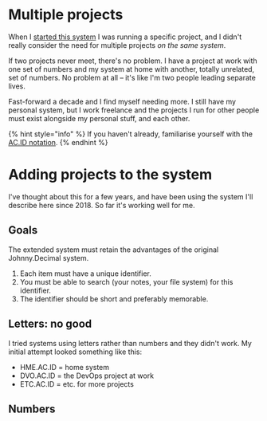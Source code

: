 # Multiple projects

When I [started this system](history/the-history-of-j-d.md) I was running a specific project, and I didn't really consider the need for multiple projects _on the same system_.

If two projects never meet, there's no problem. I have a project at work with one set of numbers and my system at home with another, totally unrelated, set of numbers. No problem at all – it's like I'm two people leading separate lives.

Fast-forward a decade and I find myself needing more. I still have my personal system, but I work freelance and the projects I run for other people must exist alongside my personal stuff, and each other.

{% hint style="info" %}
If you haven't already, familiarise yourself with the [AC.ID notation](acid-notation.md).
{% endhint %}

# Adding projects to the system

I've thought about this for a few years, and have been using the system I'll describe here since 2018. So far it's working well for me.

## Goals

The extended system must retain the advantages of the original Johnny.Decimal system.

1. Each item must have a unique identifier.
2. You must be able to search (your notes, your file system) for this identifier.
3. The identifier should be short and preferably memorable.

## Letters: no good

I tried systems using letters rather than numbers and they didn't work. My initial attempt looked something like this:

- HME.AC.ID = home system
- DVO.AC.ID = the DevOps project at work
- ETC.AC.ID = etc. for more projects

## Numbers

<!-- TODO: Stick a Reddit link in here and create a post for the page. -->

